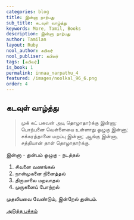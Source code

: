 ```yaml
---
categories: blog
title: இன்னா நாற்பது
sub_title: கடவுள் வாழ்த்து
keywords: More, Tamil, Books
description: இன்னா நாற்பது
author: Tamilan
layout: Ruby
nool_author: கபிலர்
nool_publiser: கபிலர்
tags: [கபிலர்]
is_book: 1
permalink: innaa_narpathu_4
featured: /images/noolkal_96_6.png
order: 4
---
```



## கடவுள் வாழ்த்து

> முக் கட் பகவன் அடி தொழாதார்க்கு இன்னா;  
>  பொற்பனை வெள்ளையை உள்ளாது ஒழுகு இன்னா;  
>  சக்கரத்தானை மறப்பு இன்னா; ஆங்கு இன்னா,  
>  சத்தியான் தாள் தொழாதார்க்கு.

இன்னா - துன்பம் ஒழுகு - நடத்தல்

  1. சிவனை வணங்கல் 
  2. நான்முகனை நினைத்தல் 
  3. திருமாலை மறவாதல் 
  4. முருகனைப் போற்றல் 

முதலியவை வேண்டும், இன்றேல் துன்பம்.

[அடுத்த பக்கம்](innaa_narpathu_5)